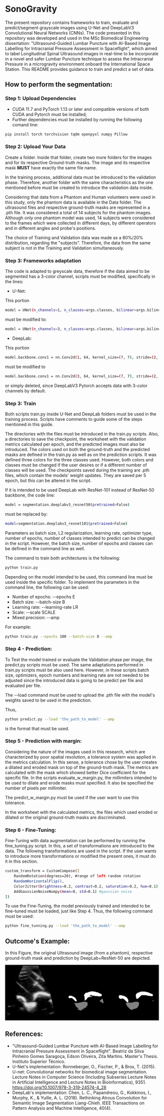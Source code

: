 # SonoGravity

The present repository contains frameworks to train, evaluate and predict/segment grayscale images using U-Net and DeepLabV3 Convolutional Neural Networks (CNNs).
The code presented in this repository was developed and used in the MSc Biomedical Engineering dissertation: "Ultrasound-Guided Lumbar Puncture with AI-Based Image Labelling for Intracranial Pressure Assessment in Spaceflight", which aimed to label Longitudinal Spinal Ultrasound images in real-time to be incorporate in a novel and safer Lumbar Puncture technique to assess the Intracranial Pressure in a microgravity environment onboard the International Space Station.
This README provides guidance to train and predict a set of data.

## How to perform the segmentation:

### Step 1: Upload Dependencies
- CUDA 11.7 and PyTorch 1.13 or later and compatible versions of both CUDA and Pytorch must be installed;
- Further dependencies must be installed by running the following comand line:
```bash
pip install torch torchvision tqdm openpyxl numpy Pillow
```
### Step 2: Upload Your Data
Create a folder. Inside that folder, create two more folders for the images and for its respective Ground-truth masks.
The image and its respective mask **MUST** have exactly the same file name.

In the training process, additional data must be introduced to the validation phase. Therefore, another folder with the same characteristics as the one mentioned before must be created to introduce the validation data inside.

Considering that data from a Phantom and Human volunteers were used in this study, only the phantom data is available in the Data folder. The ultrasound files and respective ground-truth masks are represented in a .pth file. It was considered a total of 14 subjects for the phantom images. Although only one phantom model was used, 14 subjects were considered to the frames which were collected in different days, by different operators and in different angles and probe's positions.

The choice of Training and Validation data was made as a 80%/20% distribution, regarding the "subjects". Therefore, the data from the same subject is not in the Training and Validation simultaneously.

### Step 3: Frameworks adaptation
The code is adapted to greyscale data, therefore if the data aimed to be segmented has a 3-color channel, scripts must be modified, specifically in the lines:
- U-Net:
  
This portion 
```bash
model = UNet(n_channels=1, n_classes=args.classes, bilinear=args.bilinear)
```
must be modified to:
```bash
model = UNet(n_channels=3, n_classes=args.classes, bilinear=args.bilinear)
```
- DeepLab:
  
This portion
```bash
model.backbone.conv1 = nn.Conv2d(1, 64, kernel_size=(7, 7), stride=(2, 2), padding=(3, 3), bias=False)
```
must be modified to
```bash
model.backbone.conv1 = nn.Conv2d(3, 64, kernel_size=(7, 7), stride=(2, 2), padding=(3, 3), bias=False)
```
or simply deleted, since DeepLabV3 Pytorch accepts data with 3-color channels by default.

### Step 3: Train

Both scripts train.py inside U-Net and DeepLab folders must be used in the training process.
Scripts have comments to guide some of the steps mentioned in this guide.

The directories with the files must be introduced in the train.py scripts. Also, a directories to save the checkpoint, the worksheet with the validation metrics calculated per epoch, and the predicted images must also be introduced.
The colors used on both the ground-truth and the predicted masks are defined in the train.py as well as on the prediction scripts. It was defined three colors for the three classes used. However, both colors and classes must be changed if the user desires or if a different number of classes will be used.
The checkpoints saved during the training are .pth files, which contain the models' weight updates. They are saved per 5 epoch, but this can be altered in the script.

If it is intended to be used DeepLab with ResNet-101 instead of ResNet-50 backbone, the code line:
```bash
model = segmentation.deeplabv3_resnet50(pretrained=False)
```
must be replaced by:
```bash
model=segmentation.deeplabv3_resnet101(pretrained=False) 
```
Parameters as batch size, L2 regularization, learning rate, optimizer type, number of epochs, number of classes intended to predict can be changed in the script.
However, the batch size, number of epochs and classes can be defined in the command line as well.

The command to train both architectures is the following:
```bash
python train.py
```
Depending on the model intended to be used, this command line must be used inside the specific folder.
To implement the parameters in the command line, the following can be used:
- Number of epochs: --epochs E
- Batch size: --batch-size B
- Learning rate: --learning-rate LR
- Scale: --scale SCALE
- Mixed precision: --amp

For example:
```bash
python train.py --epochs 100 --batch-size 8 --amp
```
### Step 4 - Prediction:
To Test the model trained or evaluate the Validation phase per image, the predict.py scripts must be used.
The same adaptations performed in train.py scripts must be also used here. However, in these scripts batch size, optimizers, epoch numbers and learning rate are not needed to be adjusted since the introduced data is going to be predict per file and evaluated per file.

The --load command must be used to upload the .pth file with the model's weights saved to be used in the prediction.

Thus,
```bash
python predict.py --load 'the_path_to_model' --amp
```
is the format that must be used.

### Step 5 - Prediction with margin:
Considering the nature of the images used in this research, which are characterized by poor spatial resolution, a tolerance system was applied in the metrics calculation.
In this sense, a tolerance chose by the user creates a dilated and eroded mask on top of the ground-truth mask. The metrics are calculated with the mask which showed better Dice coefficient for the specific file. 
In the scripts evaluate_w_margin.py, the millimiters intended to be used to dilate and erode masks must specified. It also be specified the number of pixels per millimiter.

The predict_w_margin.py must be used if the user want to use this tolerance. 

In the worksheet with the calculated metrics, the files which used eroded or dilated or the original ground-truth masks are discriminated.
### Step 6 - Fine-Tuning:
Fine-Tuning with data augmentation can be performed by running the fine_tuning.py script.
In this, a set of transformations are introduced to the data.
The following transformations are used in the script. If the user wants to introduce more transformations or modified the present ones, it must do it in this section.
```bash
custom_transform = CustomCompose([
    RandomRotation(degrees=20), #range of left random rotation
    RandomHorizontalFlip(),
    ColorJitter(brightness=0.2, contrast=0.2, saturation=0.2, hue=0.1), #color adjustments
    AddGaussianNoiseNumpy(mean=0, std=0.1) #gaussian noise
])
```
To use the Fine-Tuning, the model previously trained and intended to be fine-tuned must be loaded, just like Step 4. Thus, the following command must be used:
```bash
python fine_tunning.py --load 'the_path_to_model' --amp
```

## Outcome's Example:
In this Figure, the original Ultrasound image (from a phantom), respective ground-truth mask and prediction by DeepLab+ResNet-50 are depicted.

![Example of a DeepLab with ResNet-50 prediction](example_prediction.png)


## References:
- "Ultrasound-Guided Lumbar Puncture with AI-Based Image Labelling for Intracranial Pressure Assessment in Spaceflight". Beatriz da Silva Pinheiro Gomes Saragoça, Edson Oliveira, Zita Martins. Master's Thesis. Instituto Superior Técnico.
- U-Net's implementation: Ronneberger, O., Fischer, P., & Brox, T. (2015). U-net: Convolutional networks for biomedical image segmentation. Lecture Notes in Computer Science (Including Subseries Lecture Notes in Artificial Intelligence and Lecture Notes in Bioinformatics), 9351. https://doi.org/10.1007/978-3-319-24574-4_28
- DeepLab's implementation: Chen, L. C., Papandreou, G., Kokkinos, I., Murphy, K., & Yuille, A. L. (2018). Rethinking Atrous Convolution for Semantic Image Segmentation Liang-Chieh. IEEE Transactions on Pattern Analysis and Machine Intelligence, 40(4).

